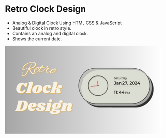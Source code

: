 # Retro Clock Design

- Analog & Digital Clock Using HTML CSS & JavaScript
- Beautiful clock in retro style.
- Contains an analog and digital clock.
- Shows the current date.

![preview img](/preview.png)
